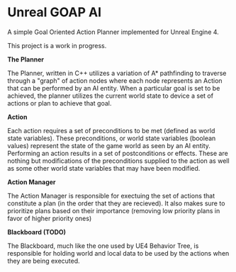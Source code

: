 # Unreal GOAP AI
A simple Goal Oriented Action Planner implemented for Unreal Engine 4.

This project is a work in progress.


<b>The Planner</b>

The Planner, written in C++ utilizes a variation of A* pathfinding to traverse through a "graph" of action nodes where each node represents an Action that can be performed by an AI entity. When a particular goal is set to be achieved, the planner utilizes the current world state to device a set of actions or plan to achieve that goal. 


<b>Action</b>

Each action requires a set of preconditions to be met (defined as world state variables). These preconditions, or world state variables (boolean values) represent the state of the game world as seen by an AI entity. Performing an action results in a set of postconditions or effects. These are nothing but modifications of the preconditions supplied to the action as well as some other world state variables that may have been modified.


<b>Action Manager</b>

The Action Manager is responsible for exectuing the set of actions that constitute a plan (in the order that they are recieved). It also makes sure to prioritize plans based on their importance (removing low priority plans in favor of higher priority ones)


<b>Blackboard (TODO)</b>

The Blackboard, much like the one used by UE4 Behavior Tree, is responsible for holding world and local data to be used by the actions when they are being executed.
